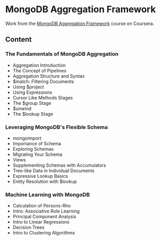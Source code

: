 # MongoDB Aggregation Framework

Work from the [MongoDB Aggregation Framework](https://www.coursera.org/learn/mongodb-aggregation-framework) course on Coursera.

## Content

### The Fundamentals of MongoDB Aggregation

- Aggregation Introduction
- The Concept of Pipelines
- Aggregation Structure and Syntax
- $match: Filtering Documents
- Using $project
- Using Expressions
- Cursor Like Methods Stages
- The $group Stage
- $unwind
- The $lookup Stage

### Leveraging MongoDB's Flexible Schema

 - mongoimport
 - Importance of Schema
 - Exploring Schemas
 - Migrating Your Schema
 - Views
 - Supplementing Schemas with Accumulators
 - Tree-like Data in Individual Documents
 - Expressive Lookup Basics
 - Entity Resolution with $lookup
 
 ### Machine Learning with MongoDB
 
  - Calculation of Persons-Rho
  - Intro: Associative Role Learning
  - Principal Component Analysis
  - Intro to Linear Regressions
  - Decision Trees
  - Intro to Clustering Algorithms
